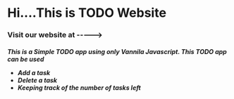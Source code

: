 <h1>Hi....This is TODO Website</h2>

<h3>Visit our website at -----> </h3>

<h5>This is a Simple TODO app using only Vannila Javascript.
     This TODO app can be used 
     <ul>
       <li>Add a task</li>
       <li>Delete a task</li>
       <li>Keeping track of the number of tasks left</li>
     </ul>

<h5>